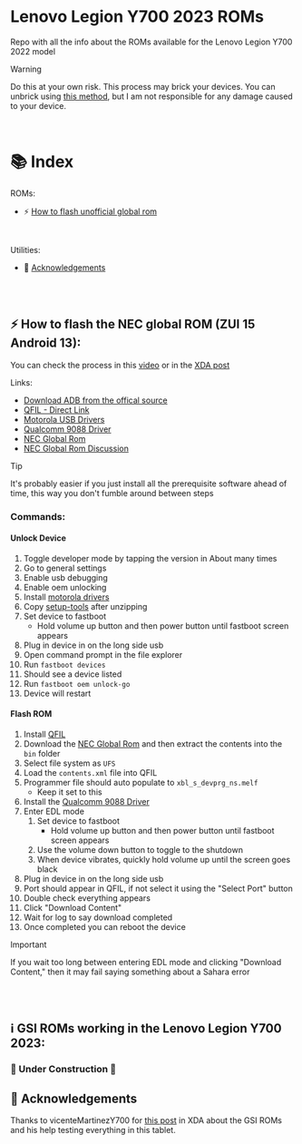 # Lenovo Legion Y700 2023 ROMs

Repo with all the info about the ROMs available for the Lenovo Legion Y700 2022 model

> [!WARNING]
> Do this at your own risk. This process may brick your devices. You can unbrick using [this method](https://www.youtube.com/watch?v=VaCjtUDoqXA), but I am not responsible for any damage caused to your device.

</br>

# 📚 Index

ROMs:

- ⚡ [How to flash unofficial global rom](#global-rom)

<br>

Utilities:

- 🚀 [Acknowledgements](#acknowledgements)

<br>
<br>

## ⚡ How to flash the NEC global ROM (ZUI 15 Android 13): <a name=global-rom></a>

You can check the process in this [video](https://www.youtube.com/watch?v=VaCjtUDoqXA) or in the [XDA post](https://xdaforums.com/t/guide-unbrick-lenovo-y700-tablet.4509297/)

Links:

- [Download ADB from the offical source](https://developer.android.com/studio/releases/platform-tools?hl=es-419)
- [QFIL - Direct Link](https://qpsttool.com/qpst-tool-v2-7-496)
- [Motorola USB Drivers](https://en-us.support.motorola.com/app/answers/detail/a_id/88481/)
- [Qualcomm 9088 Driver](https://androiddatahost.com/nbyn6)
- [NEC Global Rom](https://mirrors.lolinet.com/firmware/nec/NEC_Lavie_Tab_9QHD1/)
- [NEC Global Rom Discussion](https://xdaforums.com/t/y700-2023-nec-lavie-tab-9qhd1.4642255/)

> [!TIP]
> It's probably easier if you just install all the prerequisite software ahead of time, this way you don't fumble around between steps

### Commands:

#### Unlock Device

1. Toggle developer mode by tapping the version in About many times
1. Go to general settings
1. Enable usb debugging
1. Enable oem unlocking
1. Install [motorola drivers](https://en-us.support.motorola.com/app/answers/detail/a_id/88481/)
1. Copy [setup-tools](https://developer.android.com/studio/releases/platform-tools?hl=es-419) after unzipping
1. Set device to fastboot
   - Hold volume up button and then power button until fastboot screen appears
1. Plug in device in on the long side usb
1. Open command prompt in the file explorer
1. Run `fastboot devices`
1. Should see a device listed
1. Run `fastboot oem unlock-go`
1. Device will restart

#### Flash ROM

1. Install [QFIL](https://qpsttool.com/qpst-tool-v2-7-496)
1. Download the [NEC Global Rom](https://mirrors.lolinet.com/firmware/nec/NEC_Lavie_Tab_9QHD1/) and then extract the contents into the `bin` folder
1. Select file system as `UFS`
1. Load the `contents.xml` file into QFIL
1. Programmer file should auto populate to `xbl_s_devprg_ns.melf`
   - Keep it set to this
1. Install the [Qualcomm 9088 Driver](https://androiddatahost.com/nbyn6)
1. Enter EDL mode
   1. Set device to fastboot
      - Hold volume up button and then power button until fastboot screen appears
   1. Use the volume down button to toggle to the shutdown
   1. When device vibrates, quickly hold volume up until the screen goes black
1. Plug in device in on the long side usb
1. Port should appear in QFIL, if not select it using the "Select Port" button
1. Double check everything appears
1. Click "Download Content"
1. Wait for log to say download completed
1. Once completed you can reboot the device

> [!IMPORTANT]
> If you wait too long between entering EDL mode and clicking "Download Content," then it may fail saying something about a Sahara error

<br>
<br>

## ℹ️ GSI ROMs working in the Lenovo Legion Y700 2023: <a name=info></a>

### 🚧 Under Construction 🚧

## 🚀 Acknowledgements <a name=acknowledgements></a>

Thanks to vicenteMartinezY700 for [this post](https://xdaforums.com/t/how-to-install-gsi-with-google-services-on-legion-y700-netflix-problem-solved-games-payment-issue-solved.4651090/) in XDA about the GSI ROMs and his help testing everything in this tablet.
